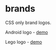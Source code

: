 brands
======

CSS only brand logos. 

Android logo - [demo](http://kleopetrov.com/android "Android Logo")

Lego logo - [demo](http://kleopetrov.com/lego "Lego Logo")
